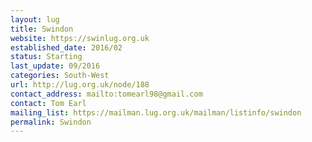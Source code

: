 ```yaml
---
layout: lug
title: Swindon
website: https://swinlug.org.uk
established_date: 2016/02
status: Starting
last_update: 09/2016
categories: South-West
url: http://lug.org.uk/node/188
contact_address: mailto:tomearl98@gmail.com
contact: Tom Earl
mailing_list: https://mailman.lug.org.uk/mailman/listinfo/swindon
permalink: Swindon
---
```

